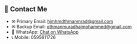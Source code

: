 ## 📧 Contact Me

- ✉ Primary Email: [hjmhmdthmanmrad@gmail.com](mailto:hjmhmdthmanmrad@gmail.com)  
- ✉ Backup Email: [othmanmuradhajmohammed@gmail.com](mailto:othmanmuradhajmohammed@gmail.com)  
- 📱 WhatsApp: [Chat on WhatsApp](https://wa.me/972504753572)  
- 📞 Mobile: 0595611726
